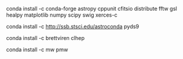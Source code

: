 conda install -c conda-forge astropy cppunit cfitsio distribute fftw gsl healpy matplotlib numpy scipy swig xerces-c

conda install -c http://ssb.stsci.edu/astroconda pyds9

conda install -c brettviren clhep

conda install -c mw pmw
